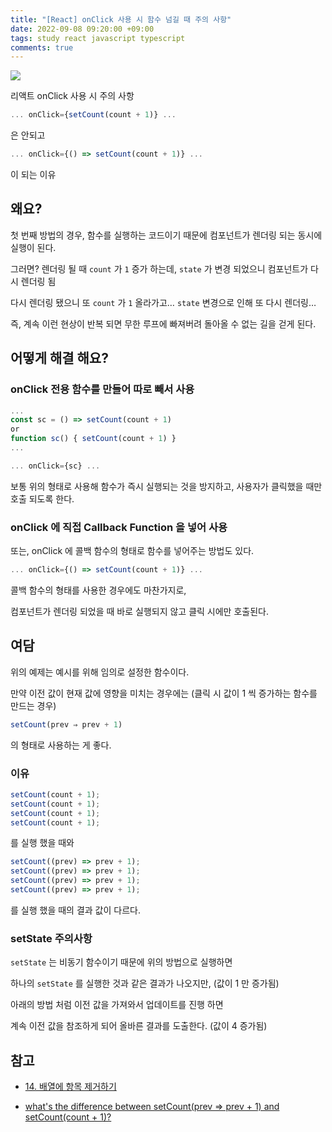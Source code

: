 ```yaml
---
title: "[React] onClick 사용 시 함수 넘길 때 주의 사항"
date: 2022-09-08 09:20:00 +09:00
tags: study react javascript typescript
comments: true
---
```


<a href="https://hits.seeyoufarm.com"><img src="https://hits.seeyoufarm.com/api/count/incr/badge.svg?url=https://infiduk.github.io/2022/09/08/react-onclick.html&count_bg=%23EDD513&title_bg=%23555555&icon=&icon_color=%23E7E7E7&title=%E2%9C%A8+page+view+%E2%9C%A8&edge_flat=false" /></a>

리액트 onClick 사용 시 주의 사항

```jsx
... onClick={setCount(count + 1)} ...
```

은 안되고

```jsx
... onClick={() => setCount(count + 1)} ...
```

이 되는 이유

## 왜요?

첫 번째 방법의 경우, 함수를 실행하는 코드이기 때문에 컴포넌트가 렌더링 되는 동시에 실행이 된다.

그러면? 렌더링 될 때 `count` 가 `1` 증가 하는데, `state` 가 변경 되었으니 컴포넌트가 다시 렌더링 됨

다시 렌더링 됐으니 또 `count` 가 `1` 올라가고… `state` 변경으로 인해 또 다시 렌더링…

즉, 계속 이런 현상이 반복 되면 무한 루프에 빠져버려 돌아올 수 없는 길을 걷게 된다.

## 어떻게 해결 해요?

### onClick 전용 함수를 만들어 따로 빼서 사용

```jsx
...
const sc = () => setCount(count + 1)
or
function sc() { setCount(count + 1) }
...

... onClick={sc} ...
```

보통 위의 형태로 사용해 함수가 즉시 실행되는 것을 방지하고, 사용자가 클릭했을 때만 호출 되도록 한다.

### onClick 에 직접 Callback Function 을 넣어 사용

또는, onClick 에 콜백 함수의 형태로 함수를 넣어주는 방법도 있다.

```jsx
... onClick={() => setCount(count + 1)} ...
```

콜백 함수의 형태를 사용한 경우에도 마찬가지로,

컴포넌트가 렌더링 되었을 때 바로 실행되지 않고 클릭 시에만 호출된다.

## 여담

위의 예제는 예시를 위해 임의로 설정한 함수이다.

만약 이전 값이 현재 값에 영향을 미치는 경우에는 (클릭 시 값이 1 씩 증가하는 함수를 만드는 경우)

```jsx
setCount(prev ⇒ prev + 1)
```

의 형태로 사용하는 게 좋다.

### 이유

```jsx
setCount(count + 1);
setCount(count + 1);
setCount(count + 1);
setCount(count + 1);
```

를 실행 했을 때와

```jsx
setCount((prev) => prev + 1);
setCount((prev) => prev + 1);
setCount((prev) => prev + 1);
setCount((prev) => prev + 1);
```

를 실행 했을 때의 결과 값이 다르다.

### setState 주의사항

`setState` 는 비동기 함수이기 때문에 위의 방법으로 실행하면

하나의 `setState` 를 실행한 것과 같은 결과가 나오지만, (값이 1 만 증가됨)

아래의 방법 처럼 이전 값을 가져와서 업데이트를 진행 하면

계속 이전 값을 참조하게 되어 올바른 결과를 도출한다. (값이 4 증가됨)

## 참고

- [14. 배열에 항목 제거하기](https://react.vlpt.us/basic/14-array-remove.html)

- [what's the difference between setCount(prev => prev + 1) and setCount(count + 1)?](https://stackoverflow.com/questions/64311416/whats-the-difference-between-setcountprev-prev-1-and-setcountcount-1)
